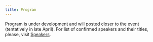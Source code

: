 ```yaml
---
title: Program
---
```


Program is under development and will posted closer to the event (tentatively in late April).
For list of confirmed speakers and their titles, please, visit [Speakers](/speakers).

<!-- <object data="/assets/test.pdf" width="1000" height="1000" type='application/pdf'></object> -->
